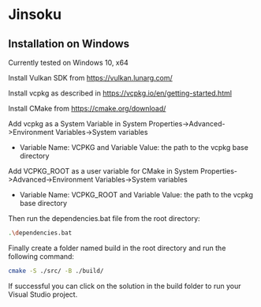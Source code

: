 # Jinsoku

## Installation on Windows
Currently tested on Windows 10, x64

Install Vulkan SDK from https://vulkan.lunarg.com/

Install vcpkg as described in https://vcpkg.io/en/getting-started.html

Install CMake from https://cmake.org/download/

Add vcpkg as a System Variable in System Properties->Advanced->Environment Variables->System variables
* Variable Name: VCPKG and Variable Value: the path to the vcpkg base directory

Add VCPKG_ROOT  as a user variable for CMake in System Properties->Advanced->Environment Variables->System variables
* Variable Name: VCPKG_ROOT  and Variable Value: the path to the vcpkg base directory

Then run the dependencies.bat file from the root directory:
```sh
.\dependencies.bat
```

Finally create a folder named build in the root directory and run the following command:

```sh
cmake -S ./src/ -B ./build/
```

If successful you can click on the solution in the build folder to run your Visual Studio project.
